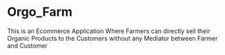 # Orgo_Farm
This is an Ecommerce Application Where Farmers can directly sell their Organic Products to the Customers without any Mediator  between Farmer and Customer
